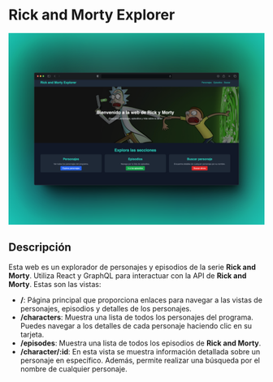 # Rick and Morty Explorer

![Banner](/public/rick_and_morty_web_banner.png)

## Descripción

Esta web es un explorador de personajes y episodios de la serie **Rick and Morty**. Utiliza React y GraphQL para interactuar con la API de **Rick and Morty**. Estas son las vistas:

- **/**: Página principal que proporciona enlaces para navegar a las vistas de personajes, episodios y detalles de los personajes.
- **/characters**: Muestra una lista de todos los personajes del programa. Puedes navegar a los detalles de cada personaje haciendo clic en su tarjeta.
- **/episodes**: Muestra una lista de todos los episodios de **Rick and Morty**.
- **/character/:id**: En esta vista se muestra información detallada sobre un personaje en específico. Además, permite realizar una búsqueda por el nombre de cualquier personaje.



